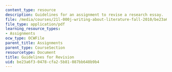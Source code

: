 ```yaml
---
content_type: resource
description: Guidelines for an assignment to revise a research essay.
file: /media/courses/21l-000j-writing-about-literature-fall-2010/be23a6f30478cfa25b81087bb648b9b4_MIT21L_000JF10_assn03.pdf
file_type: application/pdf
learning_resource_types:
- Assignments
ocw_type: OCWFile
parent_title: Assignments
parent_type: CourseSection
resourcetype: Document
title: Guidelines for Revision
uid: be23a6f3-0478-cfa2-5b81-087bb648b9b4
---
```

